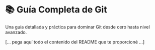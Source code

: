 # 📚 Guía Completa de Git

Una guía detallada y práctica para dominar Git desde cero hasta nivel avanzado.

[... pega aquí todo el contenido del README que te proporcioné ...]